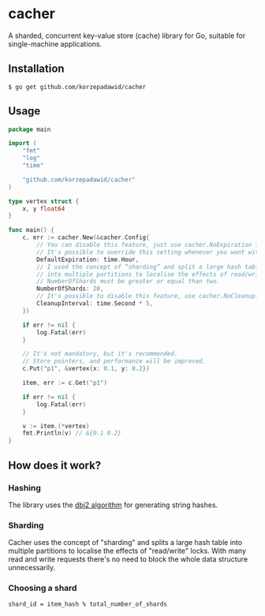 # cacher
A sharded, concurrent key-value store (cache) library for Go, suitable for single-machine applications.

## Installation
```shell
$ go get github.com/korzepadawid/cacher 
```

## Usage
```go
package main

import (
	"fmt"
	"log"
	"time"

	"github.com/korzepadawid/cacher"
)

type vertex struct {
	x, y float64
}

func main() {
	c, err := cacher.New(&cacher.Config{
		// You can disable this feature, just use cacher.NoExpiration instead.
		// It's possible to override this setting whenever you want with PutWithExpiration().
		DefaultExpiration: time.Hour,
		// I used the concept of “sharding” and split a large hash table
		// into multiple partitions to localise the effects of read/write locks.
		// NumberOfShards must be greater or equal than two.
		NumberOfShards: 20,
		// It's possible to disable this feature, use cacher.NoCleanup.
		CleanupInterval: time.Second * 5,
	})

	if err != nil {
		log.Fatal(err)
	}

	// It's not mandatory, but it's recommended.
	// Store pointers, and performance will be improved.
	c.Put("p1", &vertex{x: 0.1, y: 0.2})

	item, err := c.Get("p1")

	if err != nil {
		log.Fatal(err)
	}

	v := item.(*vertex)
	fmt.Println(v) // &{0.1 0.2}
}
```
## How does it work?

### Hashing
The library uses the [dbj2 algorithm](http://www.cse.yorku.ca/~oz/hash.html) for generating string hashes.

### Sharding

Cacher uses the concept of "sharding" and splits a large hash table into multiple partitions to localise the effects of 
"read/write" locks. With many read and write requests there's no need to block the whole data structure unnecessarily.

### Choosing a shard
`shard_id = item_hash % total_number_of_shards`
